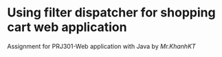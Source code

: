 # Using filter dispatcher for shopping cart web application
Assignment for PRJ301-Web application with Java by *Mr.KhanhKT*